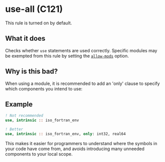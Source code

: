 # use-all (C121)
This rule is turned on by default.

## What it does
Checks whether `use` statements are used correctly.
Specific modules may be exempted from this rule by setting the
[`allow-mods`](../settings.md#allow-mods) option.

## Why is this bad?
When using a module, it is recommended to add an 'only' clause to specify which
components you intend to use:

## Example
```f90
! Not recommended
use, intrinsic :: iso_fortran_env

! Better
use, intrinsic :: iso_fortran_env, only: int32, real64
```

This makes it easier for programmers to understand where the symbols in your
code have come from, and avoids introducing many unneeded components to your
local scope.
